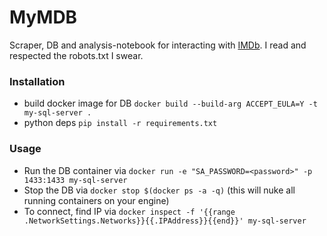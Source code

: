 # MyMDB

Scraper, DB and analysis-notebook for interacting with [IMDb](https://www.imdb.com/). I read and respected the robots.txt I swear.

### Installation

- build docker image for DB `docker build --build-arg ACCEPT_EULA=Y -t my-sql-server . `
- python deps `pip install -r requirements.txt`

### Usage

- Run the DB container via `docker run -e "SA_PASSWORD=<password>" -p 1433:1433 my-sql-server`
- Stop the DB via `docker stop $(docker ps -a -q)` (this will nuke all running containers on your engine)
- To connect, find IP via `docker inspect -f '{{range .NetworkSettings.Networks}}{{.IPAddress}}{{end}}' my-sql-server`